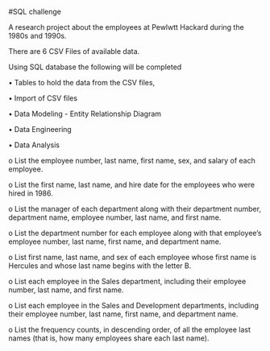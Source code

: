 #SQL challenge

A research project about the employees at Pewlwtt Hackard during the 1980s and 1990s. 

There are 6 CSV Files of available data.

Using SQL database the following will be completed

•	Tables to hold the data from the CSV files, 

•	Import of CSV files

•	Data Modeling - Entity Relationship Diagram 

•	Data Engineering

•	Data Analysis

   o	List the employee number, last name, first name, sex, and salary of each employee.
 
   o	List the first name, last name, and hire date for the employees who were hired in 1986.
 
   o	List the manager of each department along with their department number, department name, employee number, last name, and first name.
 
   o	List the department number for each employee along with that employee’s employee number, last name, first name, and department name.
 
  o	List first name, last name, and sex of each employee whose first name is Hercules and whose last name begins with the letter B.
 
   o	List each employee in the Sales department, including their employee number, last name, and first name.
 
   o	List each employee in the Sales and Development departments, including their employee number, last name, first name, and department name.
  
   o	List the frequency counts, in descending order, of all the employee last names (that is, how many employees share each last name).
